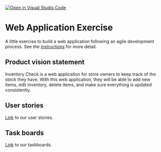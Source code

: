 [![Open in Visual Studio Code](https://classroom.github.com/assets/open-in-vscode-c66648af7eb3fe8bc4f294546bfd86ef473780cde1dea487d3c4ff354943c9ae.svg)](https://classroom.github.com/online_ide?assignment_repo_id=8874496&assignment_repo_type=AssignmentRepo)
# Web Application Exercise

A little exercise to build a web application following an agile development process. See the [instructions](instructions.md) for more detail.

## Product vision statement

Inventory Check is a web application for store owners to keep track of the stock they have. With this web application, they will be able to add new items, edit inventory, delete items, and make sure everything is updated consistently.

## User stories

[Link](https://github.com/software-students-fall2022/web-app-exercise-team-10-1/issues) to our user stories.

## Task boards

[Link](https://github.com/software-students-fall2022/web-app-exercise-team-10-1/projects?query=is%3Aopen) to our taskboards.

